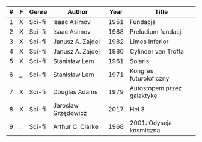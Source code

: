 | # | F | Genre  | Author              | Year | Title                      |
| - | - | ------ | ------------------- | ---- | -------------------------- |
| 1 | X | Sci-fi | Isaac Asimov        | 1951 | Fundacja                   |
| 2 | X | Sci-fi | Isaac Asimov        | 1988 | Preludium fundacji         |
| 3 | X | Sci-fi | Janusz A. Zajdel    | 1982 | Limes Inferior             |
| 4 | X | Sci-fi | Janusz A. Zajdel    | 1980 | Cylinder van Troffa        |
| 5 | X | Sci-fi | Stanisław Lem       | 1961 | Solaris                    |
| 6 | _ | Sci-fi | Stanisław Lem       | 1971 | Kongres futuroloficzny     |
| 7 | X | Sci-fi | Douglas Adams       | 1979 | Autostopem przez galaktykę |
| 8 | X | Sci-fi | Jarosław Grzędowicz | 2017 | Hel 3                      |
| 9 | _ | Sci-fi | Arthur C. Clarke    | 1968 | 2001: Odyseja kosmiczna    |
